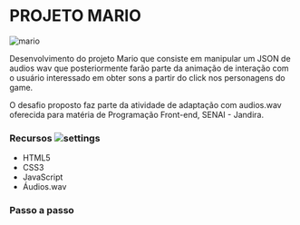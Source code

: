 # PROJETO MARIO 

![mario](https://user-images.githubusercontent.com/60737355/84044785-64c7a380-a97e-11ea-83f7-b4f876afd48c.png)

Desenvolvimento do projeto Mario que consiste em manipular um JSON de audios wav que posteriormente farão parte da animação de interação com o usuário interessado em obter sons a partir do click nos personagens do game.

O desafio proposto faz parte da atividade de adaptação com audios.wav oferecida para matéria de Programação Front-end, SENAI - Jandira.

### Recursos ![settings](https://user-images.githubusercontent.com/60737355/84045137-d273cf80-a97e-11ea-863b-77d54bb9cf73.png)
- HTML5
- CSS3
- JavaScript
- Áudios.wav

### Passo a passo 

